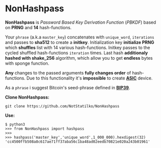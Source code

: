 # NonHashpass

**NonHashpass** is _Password Based Key Derivation Function_ (_PBKDF_) based on **PRNG** and **14** hash-functions.

Your `phrase` (a.k.a `master_key`) concatenates with `unique_word`, `iterations` and passes to **sha512** to create a **initkey**. Initialization key **initialize PRNG** which **shuffles** list with 14 various hash-functions. Initkey passes to the cycled shuffled hash-functions `iteration` times. Last hash **additionaly hashed with shake_256** algorithm, which allow you to get **endless** bytes with sponge function.

**Any** changes to the passed arguments **fully changes order** of hash-functions. Due to this functionality it's **impossible** to create [**ASIC**](https://en.m.wikipedia.org/wiki/Application-specific_integrated_circuit) device.

As a `phrase` i suggest Bitcoin's seed-phrase defined in [**BIP39**](https://en.bitcoin.it/wiki/Seed_phrase).

**Clone NonHashpass:**
```
git clone https://github.com/NotStatilko/NonHashpass
```

**Use:**
```
$ python3
>>> from NonHashpass import hashpass
>>>
>>> hashpass('master_key','unique_word',1_000_000).hexdigest(32)
'cc4500ffb508a8c617ae71ff37aba56c1ba48ad02eedb70821e020a243b01961'
```
